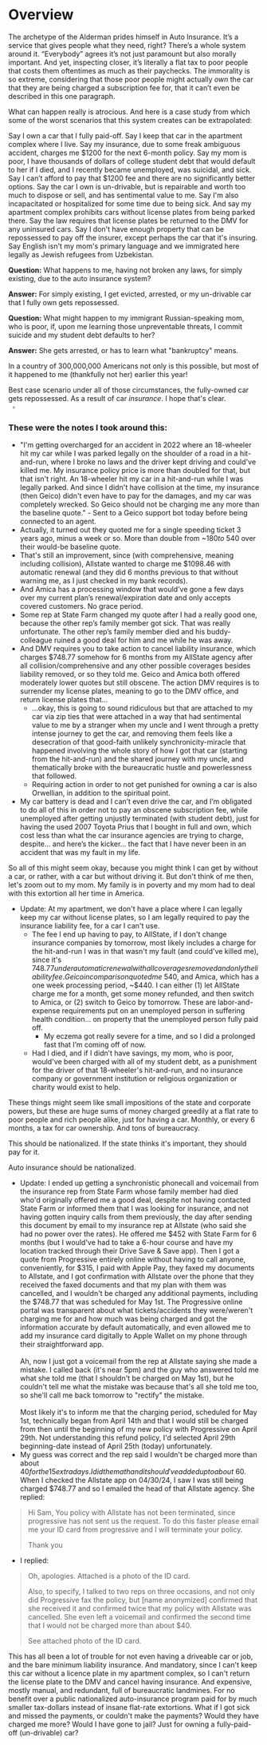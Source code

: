 # Overview

The archetype of the Alderman prides himself in Auto Insurance. It’s a service that gives people what they need, right? There’s a whole system around it. “Everybody” agrees it’s not just paramount but also morally important. And yet, inspecting closer, it’s literally a flat tax to poor people that costs them oftentimes as much as their paychecks. The immorality is so extreme, considering that those poor people might actually *own* the car that they are being charged a subscription fee for, that it can’t even be described in this one paragraph.

What can happen really is atrocious. And here is a case study from which some of the worst scenarios that this system creates can be extrapolated:

Say I own a car that I fully paid-off. Say I keep that car in the apartment complex where I live. Say my insurance, due to some freak ambiguous accident, charges me $1200 for the next 6-month policy. Say my mom is poor, I have thousands of dollars of college student debt that would default to her if I died, and I recently became unemployed, was suicidal, and sick. Say I can’t afford to pay that $1200 fee and there are no significantly better options. Say the car I own is un-drivable, but is repairable and worth too much to dispose or sell, and has sentimental value to me. Say I'm also incapacitated or hospitalized for some time due to being sick. And say my apartment complex prohibits cars without license plates from being parked there. Say the law requires that license plates be returned to the DMV for any uninsured cars. Say I don't have enough property that can be repossessed to pay off the insurer, except perhaps the car that it's insuring. Say English isn't my mom's primary language and we immigrated here legally as Jewish refugees from Uzbekistan.

**Question:** What happens to me, having not broken any laws, for simply existing, due to the auto insurance system?

**Answer:** For simply existing, I get evicted, arrested, or my un-drivable car that I fully own gets repossessed. 

**Question:** What might happen to my immigrant Russian-speaking mom, who is poor, if, upon me learning those unpreventable threats, I commit suicide and my student debt defaults to her?

**Answer:** She gets arrested, or has to learn what "bankruptcy" means.

In a country of 300,000,000 Americans not only is this possible, but most of it happened to me (thankfully not her) earlier this year!

Best case scenario under all of those circumstances, the fully-owned car gets repossessed. As a result of car *insurance*. I hope that's clear. </br> &nbsp; $\square$

### These were the notes I took around this:

- "I'm getting overcharged for an accident in 2022 where an 18-wheeler hit my car while I was parked legally on the shoulder of a road in a hit-and-run, where I broke no laws and the driver kept driving and could've killed me. My insurance policy price is more than doubled for that, but that isn't right. An 18-wheeler hit my car in a hit-and-run while I was legally parked. And since I didn't have collision at the time, my insurance (then Geico) didn't even have to pay for the damages, and my car was completely wrecked. So Geico should not be charging me any more than the baseline quote." - Sent to a Geico support bot today before being connected to an agent.
- Actually, it turned out they quoted me for a single speeding ticket 3 years ago, minus a week or so. More than double from ~$180 to ~$540 over their would-be baseline quote.
- That's still an improvement, since (with comprehensive, meaning including collision), Allstate wanted to charge me $1098.46 with automatic renewal (and they did 6 months previous to that without warning me, as I just checked in my bank records).
- And Amica has a processing window that would’ve gone a few days over my current plan’s renewal/expiration date and only accepts covered customers. No grace period.
- Some rep at State Farm changed my quote after I had a really good one, because the other rep’s family member got sick. That was really unfortunate. The other rep’s family member died and his buddy-colleague ruined a good deal for him and me while he was away.
- And DMV requires you to take action to cancel liability insurance, which charges $748.77 somehow for 6 months from my AllState agency after all collision/comprehensive and any other possible coverages besides liability removed, or so they told me. Geico and Amica both offered moderately lower quotes but still obscene. The action DMV requires is to surrender my license plates, meaning to go to the DMV office, and return license plates that...
    - ...okay, this is going to sound ridiculous but that are attached to my car via zip ties that were attached in a way that had sentimental value to me by a stranger when my uncle and I went through a pretty intense journey to get the car, and removing them feels like a desecration of that good-faith unlikely synchronicity-miracle that happened involving the whole story of how I got that car (starting from the hit-and-run) and the shared journey with my uncle, and thematically broke with the bureaucratic hustle and powerlessness that followed.
    - Requiring action in order to not get punished for owning a car is also Orwellian, in addition to the spiritual point.
- My car battery is dead and I can’t even drive the car, and I’m obligated to do all of this in order not to pay an obscene subscription fee, while unemployed after getting unjustly terminated (with student debt), just for having the used 2007 Toyota Prius that I bought in full and own, which cost less than what the car insurance agencies are trying to charge, despite… and here’s the kicker… the fact that I have never been in an accident that was my fault in my life. 

So all of this might seem okay, because you might think I can get by without a car, or rather, with a car but without driving it. But don't think of me then, let's zoom out to my mom. My family is in poverty and my mom had to deal with this extortion all her time in America. 
- Update: At my apartment, we don't have a place where I can legally keep my car without license plates, so I am legally required to pay the insurance liability fee, for a car I can't use.
    - The fee I end up having to pay, to AllState, if I don't change insurance companies by tomorrow, most likely includes a charge for the hit-and-run I was in that wasn't my fault (and could've killed me), since it's $748.77 under automatic renewal with all coverages removed and only the liability fee. Geico in comparison quoted me ~$540, and Amica, which has a one week processing period, ~$440. I can either (1) let AllState charge me for a month, get some money refunded, and then switch to Amica, or (2) switch to Geico by tomorrow. These are labor-and-expense requirements put on an unemployed person in suffering health condition... on property that the unemployed person fully paid off.
		- My eczema got really severe for a time, and so I did a prolonged fast that I’m coming off of now.
    - Had I died, and if I didn’t have savings, my mom, who is poor, would've been charged with all of my student debt, as a punishment for the driver of that 18-wheeler's hit-and-run, and no insurance company or government institution or religious organization or charity would exist to help.

These things might seem like small impositions of the state and corporate powers, but these are huge sums of money charged greedily at a flat rate to poor people and rich people alike, just for having a car. Monthly, or every 6 months, a tax for car ownership. And tons of bureaucracy.

This should be nationalized. If the state thinks it's important, they should pay for it.

Auto insurance should be nationalized.

- Update: I ended up getting a synchronistic phonecall and voicemail from the insurance rep from State Farm whose family member had died who'd originally offered me a good deal, despite not having contacted State Farm or informed them that I was looking for insurance, and not having gotten inquiry calls from them previously, the day after sending this document by email to my insurance rep at Allstate (who said she had no power over the rates). He offered me $452 with State Farm for 6 months (but I would've had to take a 6-hour course and have my location tracked through their Drive Save & Save app). Then I got a quote from Progressive entirely online without having to call anyone, conveniently, for $315, I paid with Apple Pay, they faxed my documents to Allstate, and I got confirmation with Allstate over the phone that they received the faxed documents and that my plan with them was cancelled, and I wouldn't be charged any additional payments, including the $748.77 that was scheduled for May 1st. The Progressive online portal was transparent about what tickets/accidents they were/weren't charging me for and how much was being charged and got the information accurate by default automatically, and even allowed me to add my insurance card digitally to Apple Wallet on my phone through their straightforward app. </br> </br>Ah, now I just got a voicemail from the rep at Allstate saying she made a mistake. I called back (it's near 5pm) and the guy who answered told me what she told me (that I shouldn't be charged on May 1st), but he couldn't tell me what the mistake was because that's all she told me too, so she'll call me back tomorrow to "rectify" the mistake. </br> </br>Most likely it's to inform me that the charging period, scheduled for May 1st, technically began from April 14th and that I would still be charged from then until the beginning of my new policy with Progressive on April 29th. Not understanding this refund policy, I'd selected April 29th beginning-date instead of April 25th (today) unfortunately.
- My guess was correct and the rep said I wouldn't be charged more than about $40 for the 15 extra days. I did the math and it should've added up to about ~$60. When I checked the Allstate app on 04/30/24, I saw I was still being charged $748.77 and so I emailed the head of that Allstate agency. She replied:

> Hi Sam,
> You policy with Allstate has not been terminated, since progressive has not sent us the request.
> To do this faster please email me your ID card from progressive and I will terminate your policy.
>
> Thank you

- I replied:

> Oh, apologies. Attached is a photo of the ID card.
>
> Also, to specify, I talked to two reps on three occasions, and not only did Progressive fax the policy, but [name anonymized] confirmed that she received it and confirmed twice that my policy with Allstate was cancelled. She even left a voicemail and confirmed the second time that I would not be charged more than about $40.
>
> See attached photo of the ID card.

This has all been a lot of trouble for not even having a driveable car or job, and the bare minimum liability insurance. And mandatory, since I can't keep this car without a licence plate in my apartment complex, so I can't return the license plate to the DMV and cancel having insurance. And expensive, mostly manual, and redundant, full of bureaucratic landmines. For no benefit over a public nationalized auto-insurance program paid for by much smaller tax-dollars instead of insane flat-rate extortions. What if I got sick and missed the payments, or couldn't make the payments? Would they have charged me more? Would I have gone to jail? Just for owning a fully-paid-off (un-drivable) car?
